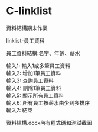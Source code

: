 # C-linklist
資料結構期末作業

linklist-員工資料

員工資料結構:名字、年齡、薪水

輸入1: 輸入1或多筆員工資料<br>
輸入2: 增加1筆員工資料<br>
輸入3: 查詢員工資料<br>
輸入4: 刪除1筆員工資料<br>
輸入5: 顯示所有員工資料<br>
輸入6: 所有員工按薪水由少到多排序<br>
輸入7: 結束

資料結構.docx內有程式碼和測試截圖
